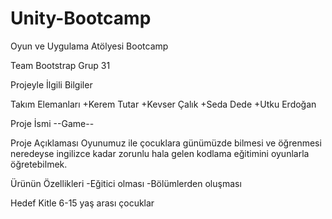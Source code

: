 # Unity-Bootcamp
Oyun ve Uygulama Atölyesi Bootcamp

Team Bootstrap
Grup 31

Projeyle İlgili Bilgiler

Takım Elemanları
+Kerem Tutar
+Kevser Çalık
+Seda Dede
+Utku Erdoğan

Proje İsmi
--Game--

Proje Açıklaması
Oyunumuz ile çocuklara günümüzde bilmesi ve öğrenmesi neredeyse ingilizce kadar zorunlu hala gelen kodlama eğitimini oyunlarla öğretebilmek.

Ürünün Özellikleri
-Eğitici olması
-Bölümlerden oluşması

Hedef Kitle
6-15 yaş arası çocuklar 
